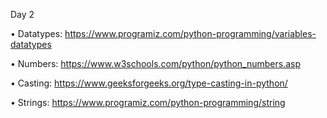 Day 2

• Datatypes: https://www.programiz.com/python-programming/variables-datatypes

• Numbers: https://www.w3schools.com/python/python_numbers.asp

• Casting: https://www.geeksforgeeks.org/type-casting-in-python/

• Strings: https://www.programiz.com/python-programming/string


